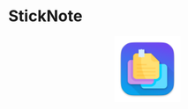 # StickNote

<a href="ttps://github.com/alex-fomin/StickNote/releases"><p align="center"><img src="https://github.com/alex-fomin/StickNote/blob/main/StickNote/Assets.xcassets/AppIcon.appiconset/icon_128x128.png?raw=true" width="120"></p></a>
